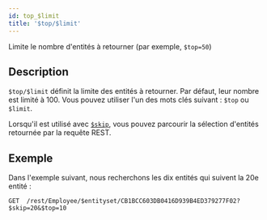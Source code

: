 ```yaml
---
id: top_$limit
title: '$top/$limit'
---
```


Limite le nombre d'entités à retourner (par exemple, `$top=50`)

## Description

`$top/$limit` définit la limite des entités à retourner. Par défaut, leur nombre est limité à 100. Vous pouvez utiliser l'un des mots clés suivant : `$top` ou `$limit`.

Lorsqu'il est utilisé avec [`$skip`]($skip.md), vous pouvez parcourir la sélection d'entités retournée par la requête REST.

## Exemple

Dans l'exemple suivant, nous recherchons les dix entités qui suivent la 20e entité :

`GET  /rest/Employee/$entityset/CB1BCC603DB0416D939B4ED379277F02?$skip=20&$top=10`
